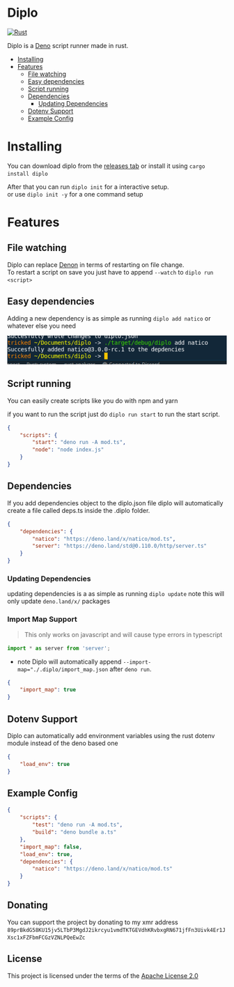 # Diplo <!-- omit in toc -->

[![Rust](https://github.com/Tricked-dev/diplo/actions/workflows/binaries.yml/badge.svg)](https://github.com/Tricked-dev/diplo/actions/workflows/binaries.yml)

Diplo is a [Deno](https://deno.land/) script runner made in rust.

- [Installing](#installing)
- [Features](#features)
	- [File watching](#file-watching)
	- [Easy dependencies](#easy-dependencies)
	- [Script running](#script-running)
	- [Dependencies](#dependencies)
		- [Updating Dependencies](#updating-dependencies)
	- [Dotenv Support](#dotenv-support)
	- [Example Config](#example-config)

# Installing

You can download diplo from the [releases tab](https://github.com/Tricked-dev/diplo/releases) or install it using `cargo install diplo`

After that you can run `diplo init` for a interactive setup.  
or use `diplo init -y` for a one command setup

# Features

## File watching

Diplo can replace [Denon](https://github.com/denosaurs/denon) in terms of restarting on file change.  
To restart a script on save you just have to append `--watch` to `diplo run <script>`

## Easy dependencies

Adding a new dependency is as simple as running `diplo add natico` or whatever else you need

![Add](images/add.png)

## Script running

You can easily create scripts like you do with npm and yarn

if you want to run the script just do `diplo run start` to run the start script.

```json
{
	"scripts": {
		"start": "deno run -A mod.ts",
		"node": "node index.js"
	}
}
```

## Dependencies

If you add dependencies object to the diplo.json file diplo will automatically create a file called deps.ts inside the .diplo folder.

```json
{
	"dependencies": {
		"natico": "https://deno.land/x/natico/mod.ts",
		"server": "https://deno.land/std@0.110.0/http/server.ts"
	}
}
```

### Updating Dependencies

updating dependencies is a as simple as running `diplo update` note this will only update `deno.land/x/` packages

### Import Map Support <!-- omit in toc -->

> This only works on javascript and will cause type errors in typescript

```js
import * as server from 'server';
```

- note Diplo will automatically append `--import-map="./.diplo/import_map.json` after `deno run`.

```json
{
	"import_map": true
}
```

## Dotenv Support

Diplo can automatically add environment variables using the rust dotenv module instead of the deno based one

```json
{
	"load_env": true
}
```

## Example Config

```json
{
	"scripts": {
		"test": "deno run -A mod.ts",
		"build": "deno bundle a.ts"
	},
	"import_map": false,
	"load_env": true,
	"dependencies": {
		"natico": "https://deno.land/x/natico/mod.ts"
	}
}
```

## Donating <!-- omit in toc -->

You can support the project by donating to my xmr address `89prBkdG58KU15jv5LTbP3MgdJ2ikrcyu1vmdTKTGEVdhKRvbxgRN671jfFn3Uivk4Er1JXsc1xFZFbmFCGzVZNLPQeEwZc`

## License <!-- omit in toc -->

This project is licensed under the terms of the [Apache License 2.0](./LICENSE)
